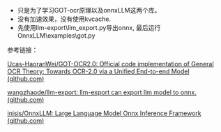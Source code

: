 - 只是为了学习GOT-ocr原理以及onnxLLM这两个库。
- 没有加速效果，没有使用kvcache. 
- 先使用llm-export\llm_export.py导出onnx,   最后运行OnnxLLM\examples\got.py

参考链接：

[Ucas-HaoranWei/GOT-OCR2.0: Official code implementation of General OCR Theory: Towards OCR-2.0 via a Unified End-to-end Model (github.com)](https://github.com/Ucas-HaoranWei/GOT-OCR2.0)

[wangzhaode/llm-export: llm-export can export llm model to onnx. (github.com)](https://github.com/wangzhaode/llm-export)

[inisis/OnnxLLM: Large Language Model Onnx Inference Framework (github.com)](https://github.com/inisis/OnnxLLM)

